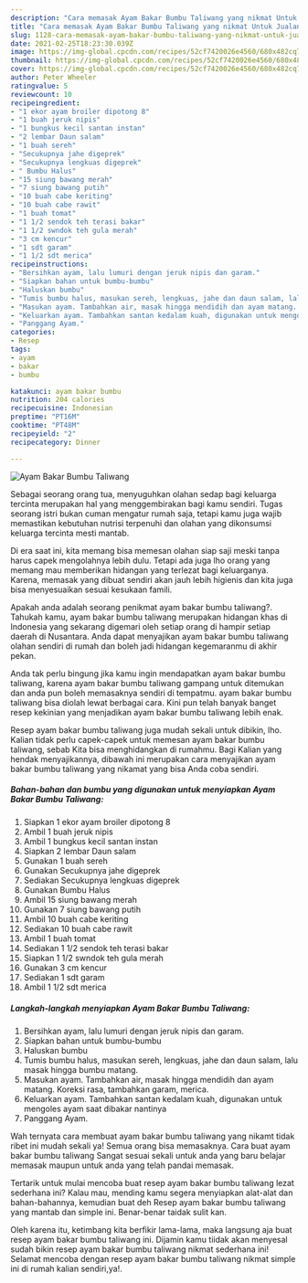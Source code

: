 ```yaml
---
description: "Cara memasak Ayam Bakar Bumbu Taliwang yang nikmat Untuk Jualan"
title: "Cara memasak Ayam Bakar Bumbu Taliwang yang nikmat Untuk Jualan"
slug: 1128-cara-memasak-ayam-bakar-bumbu-taliwang-yang-nikmat-untuk-jualan
date: 2021-02-25T18:23:30.039Z
image: https://img-global.cpcdn.com/recipes/52cf7420026e4560/680x482cq70/ayam-bakar-bumbu-taliwang-foto-resep-utama.jpg
thumbnail: https://img-global.cpcdn.com/recipes/52cf7420026e4560/680x482cq70/ayam-bakar-bumbu-taliwang-foto-resep-utama.jpg
cover: https://img-global.cpcdn.com/recipes/52cf7420026e4560/680x482cq70/ayam-bakar-bumbu-taliwang-foto-resep-utama.jpg
author: Peter Wheeler
ratingvalue: 5
reviewcount: 10
recipeingredient:
- "1 ekor ayam broiler dipotong 8"
- "1 buah jeruk nipis"
- "1 bungkus kecil santan instan"
- "2 lembar Daun salam"
- "1 buah sereh"
- "Secukupnya jahe digeprek"
- "Secukupnya lengkuas digeprek"
- " Bumbu Halus"
- "15 siung bawang merah"
- "7 siung bawang putih"
- "10 buah cabe keriting"
- "10 buah cabe rawit"
- "1 buah tomat"
- "1 1/2 sendok teh terasi bakar"
- "1 1/2 swndok teh gula merah"
- "3 cm kencur"
- "1 sdt garam"
- "1 1/2 sdt merica"
recipeinstructions:
- "Bersihkan ayam, lalu lumuri dengan jeruk nipis dan garam."
- "Siapkan bahan untuk bumbu-bumbu"
- "Haluskan bumbu"
- "Tumis bumbu halus, masukan sereh, lengkuas, jahe dan daun salam, lalu masak hingga bumbu matang."
- "Masukan ayam. Tambahkan air, masak hingga mendidih dan ayam matang. Koreksi rasa, tambahkan garam, merica."
- "Keluarkan ayam. Tambahkan santan kedalam kuah, digunakan untuk mengoles ayam saat dibakar nantinya"
- "Panggang Ayam."
categories:
- Resep
tags:
- ayam
- bakar
- bumbu

katakunci: ayam bakar bumbu 
nutrition: 204 calories
recipecuisine: Indonesian
preptime: "PT16M"
cooktime: "PT48M"
recipeyield: "2"
recipecategory: Dinner

---
```



![Ayam Bakar Bumbu Taliwang](https://img-global.cpcdn.com/recipes/52cf7420026e4560/680x482cq70/ayam-bakar-bumbu-taliwang-foto-resep-utama.jpg)

Sebagai seorang orang tua, menyuguhkan olahan sedap bagi keluarga tercinta merupakan hal yang menggembirakan bagi kamu sendiri. Tugas seorang istri bukan cuman mengatur rumah saja, tetapi kamu juga wajib memastikan kebutuhan nutrisi terpenuhi dan olahan yang dikonsumsi keluarga tercinta mesti mantab.

Di era  saat ini, kita memang bisa memesan olahan siap saji meski tanpa harus capek mengolahnya lebih dulu. Tetapi ada juga lho orang yang memang mau memberikan hidangan yang terlezat bagi keluarganya. Karena, memasak yang dibuat sendiri akan jauh lebih higienis dan kita juga bisa menyesuaikan sesuai kesukaan famili. 



Apakah anda adalah seorang penikmat ayam bakar bumbu taliwang?. Tahukah kamu, ayam bakar bumbu taliwang merupakan hidangan khas di Indonesia yang sekarang digemari oleh setiap orang di hampir setiap daerah di Nusantara. Anda dapat menyajikan ayam bakar bumbu taliwang olahan sendiri di rumah dan boleh jadi hidangan kegemaranmu di akhir pekan.

Anda tak perlu bingung jika kamu ingin mendapatkan ayam bakar bumbu taliwang, karena ayam bakar bumbu taliwang gampang untuk ditemukan dan anda pun boleh memasaknya sendiri di tempatmu. ayam bakar bumbu taliwang bisa diolah lewat berbagai cara. Kini pun telah banyak banget resep kekinian yang menjadikan ayam bakar bumbu taliwang lebih enak.

Resep ayam bakar bumbu taliwang juga mudah sekali untuk dibikin, lho. Kalian tidak perlu capek-capek untuk memesan ayam bakar bumbu taliwang, sebab Kita bisa menghidangkan di rumahmu. Bagi Kalian yang hendak menyajikannya, dibawah ini merupakan cara menyajikan ayam bakar bumbu taliwang yang nikamat yang bisa Anda coba sendiri.

<!--inarticleads1-->

##### Bahan-bahan dan bumbu yang digunakan untuk menyiapkan Ayam Bakar Bumbu Taliwang:

1. Siapkan 1 ekor ayam broiler dipotong 8
1. Ambil 1 buah jeruk nipis
1. Ambil 1 bungkus kecil santan instan
1. Siapkan 2 lembar Daun salam
1. Gunakan 1 buah sereh
1. Gunakan Secukupnya jahe digeprek
1. Sediakan Secukupnya lengkuas digeprek
1. Gunakan  Bumbu Halus
1. Ambil 15 siung bawang merah
1. Gunakan 7 siung bawang putih
1. Ambil 10 buah cabe keriting
1. Sediakan 10 buah cabe rawit
1. Ambil 1 buah tomat
1. Sediakan 1 1/2 sendok teh terasi bakar
1. Siapkan 1 1/2 swndok teh gula merah
1. Gunakan 3 cm kencur
1. Sediakan 1 sdt garam
1. Ambil 1 1/2 sdt merica




<!--inarticleads2-->

##### Langkah-langkah menyiapkan Ayam Bakar Bumbu Taliwang:

1. Bersihkan ayam, lalu lumuri dengan jeruk nipis dan garam.
1. Siapkan bahan untuk bumbu-bumbu
1. Haluskan bumbu
1. Tumis bumbu halus, masukan sereh, lengkuas, jahe dan daun salam, lalu masak hingga bumbu matang.
1. Masukan ayam. Tambahkan air, masak hingga mendidih dan ayam matang. Koreksi rasa, tambahkan garam, merica.
1. Keluarkan ayam. Tambahkan santan kedalam kuah, digunakan untuk mengoles ayam saat dibakar nantinya
1. Panggang Ayam.




Wah ternyata cara membuat ayam bakar bumbu taliwang yang nikamt tidak ribet ini mudah sekali ya! Semua orang bisa memasaknya. Cara buat ayam bakar bumbu taliwang Sangat sesuai sekali untuk anda yang baru belajar memasak maupun untuk anda yang telah pandai memasak.

Tertarik untuk mulai mencoba buat resep ayam bakar bumbu taliwang lezat sederhana ini? Kalau mau, mending kamu segera menyiapkan alat-alat dan bahan-bahannya, kemudian buat deh Resep ayam bakar bumbu taliwang yang mantab dan simple ini. Benar-benar taidak sulit kan. 

Oleh karena itu, ketimbang kita berfikir lama-lama, maka langsung aja buat resep ayam bakar bumbu taliwang ini. Dijamin kamu tiidak akan menyesal sudah bikin resep ayam bakar bumbu taliwang nikmat sederhana ini! Selamat mencoba dengan resep ayam bakar bumbu taliwang nikmat simple ini di rumah kalian sendiri,ya!.

